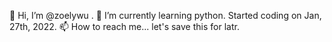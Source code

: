 👋 Hi, I’m @zoelywu .
🌱 I’m currently learning python.
Started coding on Jan, 27th, 2022.
📫 How to reach me... let's save this for latr.

<!---
zoelywu/zoelywu is a ✨ special ✨ repository because its `README.md` (this file) appears on your GitHub profile.
You can click the Preview link to take a look at your changes.
--->
